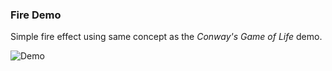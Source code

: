 ### Fire Demo

Simple fire effect using same concept as the *Conway's Game of Life* demo. 

![Demo](https://github.com/Zaalan3/TI84-CE-Graphical-Demos/edit/master/fireeffect/example.png)
